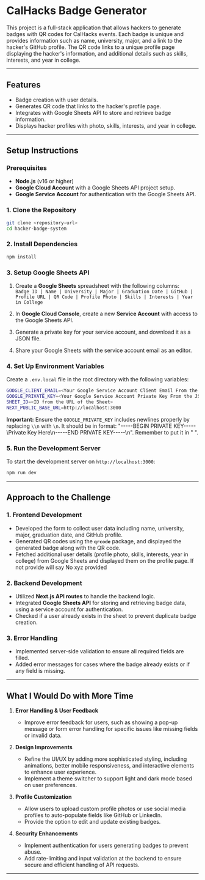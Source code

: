 # CalHacks Badge Generator

This project is a full-stack application that allows hackers to generate badges with QR codes for CalHacks events. Each badge is unique and provides information such as name, university, major, and a link to the hacker's GitHub profile. The QR code links to a unique profile page displaying the hacker's information, and additional details such as skills, interests, and year in college.

---

## **Features**
- Badge creation with user details.
- Generates QR code that links to the hacker's profile page.
- Integrates with Google Sheets API to store and retrieve badge information.
- Displays hacker profiles with photo, skills, interests, and year in college.

---

## **Setup Instructions**

### **Prerequisites**
- **Node.js** (v16 or higher)
- **Google Cloud Account** with a Google Sheets API project setup.
- **Google Service Account** for authentication with the Google Sheets API.
  
### **1. Clone the Repository**
```bash
git clone <repository-url>
cd hacker-badge-system
```

### **2. Install Dependencies**
```bash
npm install
```

### **3. Setup Google Sheets API**
1. Create a **Google Sheets** spreadsheet with the following columns:  
   `Badge ID | Name | University | Major | Graduation Date | GitHub | Profile URL | QR Code | Profile Photo | Skills | Interests | Year in College`
   
2. In **Google Cloud Console**, create a new **Service Account** with access to the Google Sheets API.
   
3. Generate a private key for your service account, and download it as a JSON file.
   
4. Share your Google Sheets with the service account email as an editor.

### **4. Set Up Environment Variables**

Create a `.env.local` file in the root directory with the following variables:

```bash
GOOGLE_CLIENT_EMAIL=<Your Google Service Account Client Email From the JSON>
GOOGLE_PRIVATE_KEY=<Your Google Service Account Private Key From the JSON>
SHEET_ID=<ID from the URL of the Sheet>
NEXT_PUBLIC_BASE_URL=http://localhost:3000
```

**Important:** Ensure the `GOOGLE_PRIVATE_KEY` includes newlines properly by replacing `\\n` with `\n`. It should be in format: "-----BEGIN PRIVATE KEY-----\Private Key Here\n-----END PRIVATE KEY-----\n". Remember to put it in " ".

### **5. Run the Development Server**
To start the development server on `http://localhost:3000`:

```bash
npm run dev
```

---

## **Approach to the Challenge**

### **1. Frontend Development**
- Developed the form to collect user data including name, university, major, graduation date, and GitHub profile.
- Generated QR codes using the **`qrcode`** package, and displayed the generated badge along with the QR code.
- Fetched additional user details (profile photo, skills, interests, year in college) from Google Sheets and displayed them on the profile page. If not provide will say No xyz provided


### **2. Backend Development**
- Utilized **Next.js API routes** to handle the backend logic.
- Integrated **Google Sheets API** for storing and retrieving badge data, using a service account for authentication.
- Checked if a user already exists in the sheet to prevent duplicate badge creation.

### **3. Error Handling**
- Implemented server-side validation to ensure all required fields are filled.
- Added error messages for cases where the badge already exists or if any field is missing.

---

## **What I Would Do with More Time**

1. **Error Handling & User Feedback**
   - Improve error feedback for users, such as showing a pop-up message or form error handling for specific issues like missing fields or invalid data.

2. **Design Improvements**
   - Refine the UI/UX by adding more sophisticated styling, including animations, better mobile responsiveness, and interactive elements to enhance user experience.
   - Implement a theme switcher to support light and dark mode based on user preferences.

3. **Profile Customization**
   - Allow users to upload custom profile photos or use social media profiles to auto-populate fields like GitHub or LinkedIn.
   - Provide the option to edit and update existing badges.

4. **Security Enhancements**
   - Implement authentication for users generating badges to prevent abuse.
   - Add rate-limiting and input validation at the backend to ensure secure and efficient handling of API requests.
---
